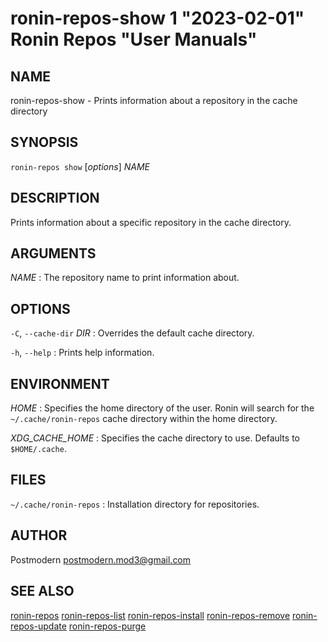 # ronin-repos-show 1 "2023-02-01" Ronin Repos "User Manuals"

## NAME

ronin-repos-show - Prints information about a repository in the cache directory

## SYNOPSIS

`ronin-repos show` [*options*] *NAME*

## DESCRIPTION

Prints information about a specific repository in the cache directory.

## ARGUMENTS

*NAME*
: The repository name to print information about.

## OPTIONS

`-C`, `--cache-dir` *DIR*
: Overrides the default cache directory.

`-h`, `--help`
: Prints help information.

## ENVIRONMENT

*HOME*
: Specifies the home directory of the user. Ronin will search for the
  `~/.cache/ronin-repos` cache directory within the home directory.

*XDG_CACHE_HOME*
: Specifies the cache directory to use. Defaults to `$HOME/.cache`.

## FILES

`~/.cache/ronin-repos`
: Installation directory for repositories.

## AUTHOR

Postmodern <postmodern.mod3@gmail.com>

## SEE ALSO

[ronin-repos](ronin-repos.1.md) [ronin-repos-list](ronin-repos-list.1.md) [ronin-repos-install](ronin-repos-install.1.md) [ronin-repos-remove](ronin-repos-remove.1.md) [ronin-repos-update](ronin-repos-update.1.md) [ronin-repos-purge](ronin-repos-purge.1.md)
